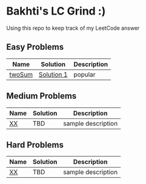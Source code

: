 # Bakhti's LC Grind :)
Using this repo to keep track of my LeetCode answer

## Easy Problems

| Name  |  Solution |  Description |
|---|---|-------------|
| [twoSum](https://leetcode.com/problems/two-sum/) |  [Solution 1](https://github.com/bahtibyte/LC-Grind/blob/main/src/easy/Solution1.java) | popular |

## Medium Problems

| Name  |  Solution |  Description |
|---|---|-------------|
| [XX](https://leetcode.com/problems/) | TBD | sample description |


## Hard Problems

| Name  |  Solution |  Description |
|---|---|-------------|
| [XX](https://leetcode.com/problems/) | TBD | sample description |
